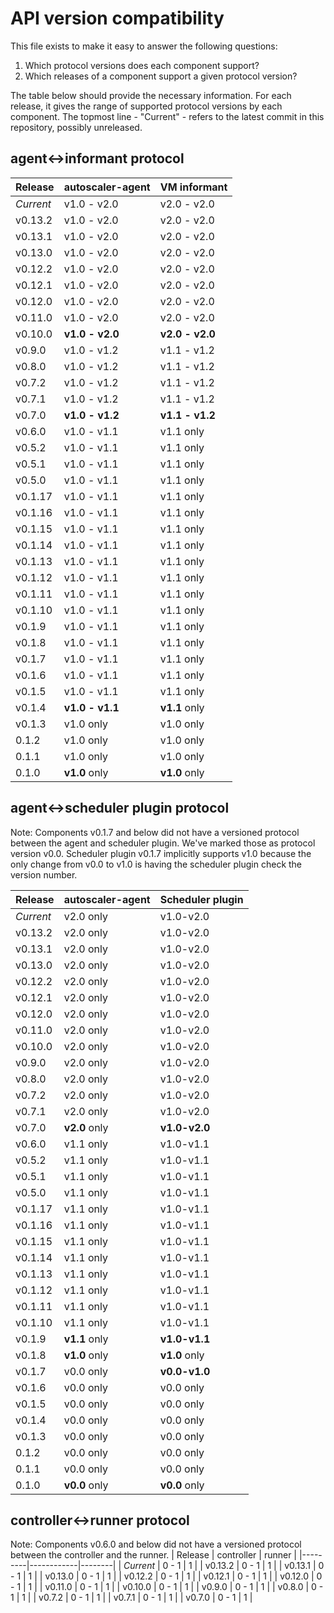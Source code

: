 # API version compatibility

This file exists to make it easy to answer the following questions:

1. Which protocol versions does each component support?
2. Which releases of a component support a given protocol version?

The table below should provide the necessary information. For each release, it gives the range of
supported protocol versions by each component. The topmost line - "Current" - refers to the latest
commit in this repository, possibly unreleased.

## agent<->informant protocol

| Release | autoscaler-agent | VM informant |
|---------|------------------|--------------|
| _Current_ | v1.0 - v2.0 | v2.0 - v2.0 |
| v0.13.2 | v1.0 - v2.0 | v2.0 - v2.0 |
| v0.13.1 | v1.0 - v2.0 | v2.0 - v2.0 |
| v0.13.0 | v1.0 - v2.0 | v2.0 - v2.0 |
| v0.12.2 | v1.0 - v2.0 | v2.0 - v2.0 |
| v0.12.1 | v1.0 - v2.0 | v2.0 - v2.0 |
| v0.12.0 | v1.0 - v2.0 | v2.0 - v2.0 |
| v0.11.0 | v1.0 - v2.0 | v2.0 - v2.0 |
| v0.10.0 | **v1.0 - v2.0** | **v2.0 - v2.0** |
| v0.9.0 | v1.0 - v1.2 | v1.1 - v1.2 |
| v0.8.0 | v1.0 - v1.2 | v1.1 - v1.2 |
| v0.7.2 | v1.0 - v1.2 | v1.1 - v1.2 |
| v0.7.1 | v1.0 - v1.2 | v1.1 - v1.2 |
| v0.7.0 | **v1.0 - v1.2** | **v1.1 - v1.2** |
| v0.6.0 | v1.0 - v1.1 | v1.1 only |
| v0.5.2 | v1.0 - v1.1 | v1.1 only |
| v0.5.1 | v1.0 - v1.1 | v1.1 only |
| v0.5.0 | v1.0 - v1.1 | v1.1 only |
| v0.1.17 | v1.0 - v1.1 | v1.1 only |
| v0.1.16 | v1.0 - v1.1 | v1.1 only |
| v0.1.15 | v1.0 - v1.1 | v1.1 only |
| v0.1.14 | v1.0 - v1.1 | v1.1 only |
| v0.1.13 | v1.0 - v1.1 | v1.1 only |
| v0.1.12 | v1.0 - v1.1 | v1.1 only |
| v0.1.11 | v1.0 - v1.1 | v1.1 only |
| v0.1.10 | v1.0 - v1.1 | v1.1 only |
| v0.1.9 | v1.0 - v1.1 | v1.1 only |
| v0.1.8 | v1.0 - v1.1 | v1.1 only |
| v0.1.7 | v1.0 - v1.1 | v1.1 only |
| v0.1.6 | v1.0 - v1.1 | v1.1 only |
| v0.1.5 | v1.0 - v1.1 | v1.1 only |
| v0.1.4 | **v1.0 - v1.1** | **v1.1** only |
| v0.1.3 | v1.0 only | v1.0 only |
| 0.1.2 | v1.0 only | v1.0 only |
| 0.1.1 | v1.0 only | v1.0 only |
| 0.1.0 | **v1.0** only | **v1.0** only |

## agent<->scheduler plugin protocol

Note: Components v0.1.7 and below did not have a versioned protocol between the agent and scheduler
plugin. We've marked those as protocol version v0.0. Scheduler plugin v0.1.7 implicitly supports
v1.0 because the only change from v0.0 to v1.0 is having the scheduler plugin check the version
number.

| Release | autoscaler-agent | Scheduler plugin |
|---------|------------------|------------------|
| _Current_ | v2.0 only | v1.0-v2.0 |
| v0.13.2 | v2.0 only | v1.0-v2.0 |
| v0.13.1 | v2.0 only | v1.0-v2.0 |
| v0.13.0 | v2.0 only | v1.0-v2.0 |
| v0.12.2 | v2.0 only | v1.0-v2.0 |
| v0.12.1 | v2.0 only | v1.0-v2.0 |
| v0.12.0 | v2.0 only | v1.0-v2.0 |
| v0.11.0 | v2.0 only | v1.0-v2.0 |
| v0.10.0 | v2.0 only | v1.0-v2.0 |
| v0.9.0 | v2.0 only | v1.0-v2.0 |
| v0.8.0 | v2.0 only | v1.0-v2.0 |
| v0.7.2 | v2.0 only | v1.0-v2.0 |
| v0.7.1 | v2.0 only | v1.0-v2.0 |
| v0.7.0 | **v2.0** only | **v1.0-v2.0** |
| v0.6.0 | v1.1 only | v1.0-v1.1 |
| v0.5.2 | v1.1 only | v1.0-v1.1 |
| v0.5.1 | v1.1 only | v1.0-v1.1 |
| v0.5.0 | v1.1 only | v1.0-v1.1 |
| v0.1.17 | v1.1 only | v1.0-v1.1 |
| v0.1.16 | v1.1 only | v1.0-v1.1 |
| v0.1.15 | v1.1 only | v1.0-v1.1 |
| v0.1.14 | v1.1 only | v1.0-v1.1 |
| v0.1.13 | v1.1 only | v1.0-v1.1 |
| v0.1.12 | v1.1 only | v1.0-v1.1 |
| v0.1.11 | v1.1 only | v1.0-v1.1 |
| v0.1.10 | v1.1 only | v1.0-v1.1 |
| v0.1.9 | **v1.1** only | **v1.0-v1.1** |
| v0.1.8 | **v1.0** only | **v1.0** only |
| v0.1.7 | v0.0 only | **v0.0-v1.0** |
| v0.1.6 | v0.0 only | v0.0 only |
| v0.1.5 | v0.0 only | v0.0 only |
| v0.1.4 | v0.0 only | v0.0 only |
| v0.1.3 | v0.0 only | v0.0 only |
| 0.1.2 | v0.0 only | v0.0 only |
| 0.1.1 | v0.0 only | v0.0 only |
| 0.1.0 | **v0.0** only | **v0.0** only |

## controller<->runner protocol

Note: Components v0.6.0 and below did not have a versioned protocol between the controller and the runner.
| Release | controller | runner |
|---------|------------|--------|
| _Current_ | 0 - 1 | 1 |
| v0.13.2 | 0 - 1 | 1 |
| v0.13.1 | 0 - 1 | 1 |
| v0.13.0 | 0 - 1 | 1 |
| v0.12.2 | 0 - 1 | 1 |
| v0.12.1 | 0 - 1 | 1 |
| v0.12.0 | 0 - 1 | 1 |
| v0.11.0 | 0 - 1 | 1 |
| v0.10.0 | 0 - 1 | 1 |
| v0.9.0 | 0 - 1 | 1 |
| v0.8.0 | 0 - 1 | 1 |
| v0.7.2 | 0 - 1 | 1 |
| v0.7.1 | 0 - 1 | 1 |
| v0.7.0 | 0 - 1 | 1 |
